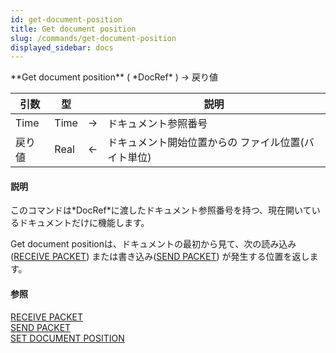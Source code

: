 ```yaml
---
id: get-document-position
title: Get document position
slug: /commands/get-document-position
displayed_sidebar: docs
---
```


<!--REF #_command_.Get document position.Syntax-->**Get document position** ( *DocRef* ) -> 戻り値<!-- END REF-->
<!--REF #_command_.Get document position.Params-->
| 引数 | 型 |  | 説明 |
| --- | --- | --- | --- |
| Time | Time | &#8594;  | ドキュメント参照番号 |
| 戻り値 | Real | &#8592; | ドキュメント開始位置からの ファイル位置(バイト単位) |

<!-- END REF-->

#### 説明 

<!--REF #_command_.Get document position.Summary-->このコマンドは*DocRef*に渡したドキュメント参照番号を持つ、現在開いているドキュメントだけに機能します。<!-- END REF-->

Get document positionは、ドキュメントの最初から見て、次の読み込み([RECEIVE PACKET](receive-packet.md "RECEIVE PACKET")) または書き込み([SEND PACKET](send-packet.md "SEND PACKET")) が発生する位置を返します。

#### 参照 

[RECEIVE PACKET](receive-packet.md)  
[SEND PACKET](send-packet.md)  
[SET DOCUMENT POSITION](set-document-position.md)  